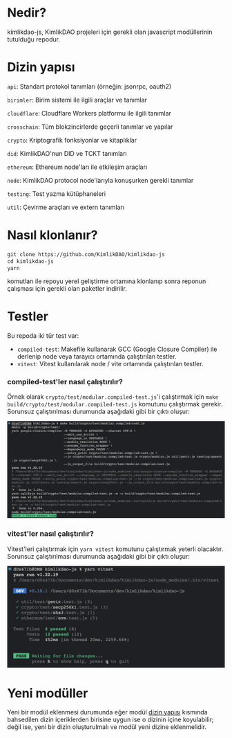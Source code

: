 # Nedir?
kimlikdao-js, KimlikDAO projeleri için gerekli olan javascript modüllerinin tutulduğu repodur.

# Dizin yapısı

`api`: Standart protokol tanımları (örneğin: jsonrpc, oauth2)

`birimler`: Birim sistemi ile ilgili araçlar ve tanımlar

`cloudflare`: Cloudflare Workers platformu ile ilgili tanımlar

`crosschain`: Tüm blokzincirlerde geçerli tanımlar ve yapılar

`crypto`: Kriptografik fonksiyonlar ve kitaplıklar

`did`: KimlikDAO'nun DID ve TCKT tanımları

`ethereum`: Ethereum node'ları ile etkileşim araçları

`node`: KimlikDAO protocol node'larıyla konuşurken gerekli tanımlar

`testing`: Test yazma kütüphaneleri

`util`: Çevirme araçları ve extern tanımları

# Nasıl klonlanır?

```shell 
git clone https://github.com/KimlikDAO/kimlikdao-js
cd kimlikdao-js
yarn
``` 
komutları ile repoyu yerel geliştirme ortamına klonlanıp sonra reponun çalışması için gerekli olan paketler indirilir.

# Testler

Bu repoda iki tür test var:
* `compiled-test`: Makefile kullanarak GCC (Google Closure Compiler) ile derlenip node veya tarayıcı ortamında çalıştırılan testler.
* `vitest`: Vitest kullanılarak node / vite ortamında çalıştırılan testler.

### compiled-test'ler nasıl çalıştırılır?

Örnek olarak `crypto/test/modular.compiled-test.js`'i çalıştırmak için `make build/crypto/test/modular.compiled-test.js` komutunu çalıştırmak gerekir. Sorunsuz çalıştırılması durumunda aşağıdaki gibi bir çıktı oluşur:

![](.github/img/modular.compiled-test.js_ornek_cikti.png "Örnek modular.compiled-test.js çıktısı")

### vitest'ler nasıl çalıştırılır?

Vitest'leri çalıştırmak için `yarn vitest` komutunu çalıştırmak yeterli olacaktır. Sorunsuz çalıştırılması durumunda aşağıdaki gibi bir çıktı oluşur:

![](.github/img/vitest_ornek_cikti.png "Örnek vitest çıktısı")

# Yeni modüller

Yeni bir modül eklenmesi durumunda eğer modül [dizin yapısı](#Dizin-yapısı) kısmında bahsedilen dizin içeriklerden birisine uygun ise o dizinin içine koyulabilir; değil ise, yeni bir dizin oluşturulmalı ve modül yeni dizine eklenmelidir.
